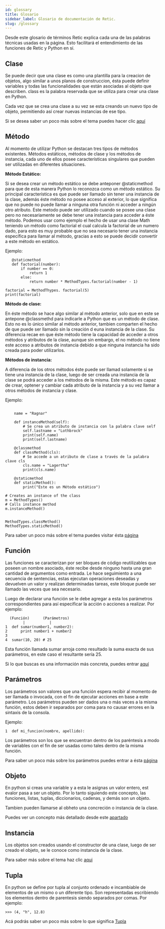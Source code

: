 ```yaml
---
id: glossary
title: Glosario
sidebar_label: Glosario de documentación de Retic.
slug: /glossary
---
```


Desde este glosario de términos Retic explica cada una de las palabras técnicas usadas en la página. Esto facilitará el entendimiento de las funciones de Retic y Python en sí.

## Clase

Se puede decir que una clase es como una plantilla para la creacion de objetos, algo similar a unos planos de construccion, ésta puede definir variables y todas las funcionalidades que están asociadas al objeto que describen. class es la palabra reservada que se utiliza para crear una clase en Python.

Cada vez que se crea una clase a su vez se esta creando un nuevo tipo de objeto, permitiendo así crear nuevas instancias de ese tipo.

Si se desea saber un poco más sobre el tema puedes hacer clic [aquí](//docs.python.org/es/3/tutorial/classes.html#:~:text=Un%20m%C3%A9todo%20es%20una%20funci%C3%B3n,objetos%20pueden%20tener%20m%C3%A9todos%20tambi%C3%A9n. "Clases en Python")

## Método

Al momento de utilizar Python se destacan tres tipos de métodos existentes. Métodos estáticos, métodos de clase y los métodos de instancia, cada uno de ellos posee características singulares que pueden ser utilizadas en diferentes situaciones.

**Método Estático:**

Si se desea crear un método estático se debe anteponer @staticmethod para que de esta manera Python lo reconozca como un método estático.
Su principal característica es que puede ser llamado sin tener una instancia de la clase, además éste método no posee acceso al exterior, lo que significa que no puede no puede llamar a ninguna otra función ni acceder a ningún otro atributo.
Este metodo puede ser utilizado cuando se posee una clase pero no necesariamente se debe tener una instancia para acceder a éste método.
Podemos usar como ejemplo el hecho de usar una clase Math teniendo un método como factorial el cual calcula la factorial de un numero dado, para esto es muy probable que no sea necesario tener una instancia específica para llamar al método, gracias a esto se puede decidir convertir a este método en estático.

Ejemplo:

```class Math:
   @staticmethod
   def factorial(number):
       if number == 0:
           return 1
       else:
           return number * MethodTypes.factorial(number - 1)

factorial = MethodThypes. factorial(5)
print(factorial)
```

**Método de clase:**

En éste método se hace algo similar al método anterior, solo que en este se antepone @classmethd para indicarle a Python que es un método de clase. Esto no es lo único similar al método anterior, tambien comparten el hecho de que puede ser llamado sin la creación d euna instancia de la clase.
Su diferencia recae en que éste método tiene la capacidad de acceder a otros métodos y atributos de la clase, aunque sin embargo, el no método no tiene este acceso a atributos de instancia debido a que ninguna instancia ha sido creada para poder utilizarlos.


**Métodos de instancia:**

A diferencia de los otros métodos éste puede ser llamad solamente si se tiene una instancia de la clase, luego de ser creada una instancia de la clase se podrá acceder a los métodos de la misma.
Este método es capaz de crear, optener y cambiar cada atributo de la instancia y a su vez llamar a otros métodos de instancia y clase.

Ejemplo:

```class Methodtypes:

    name = "Ragnar"

    def instanceMethod(self):
        # Se crea un atributo de instancia con la palabra clave self
        self.lastname = "Lothbrock"
        print(self.name)
        print(self.lastname)

    @classmethod
    def classMethod(cls):
        # Se accede a un atributo de clase a través de la palabra clave cls
        cls.name = "Lagertha"
        print(cls.name)

    @staticmethod
    def staticMethod():
        print("Este es un Método estático")

# Creates an instance of the class
m = MethodTypes()
# Calls instance method
m.instanceMethod()


MethodTypes.classMethod()
MethodTypes.staticMethod()
```

Para saber un poco más sobre el tema puedes visitar ésta [página](https://blog.nearsoftjobs.com/tipos-de-m%C3%A9todos-en-python-cls-vs-self-d6da1e08efa8 "Métodos en Python")

## Función

Las funciones se caracterizan por ser bloques de código reutilizables que poseen un nombre asociado, éste recibe desde ninguno hasta una gran cantidad de argumentos como entrada. Le hace seguimiento a una secuencia de sentencias, estas ejecutan operaciones deseadas y devuelven un valor y realizan determinadas tareas, este bloque puede ser llamado las veces que sea necesario.

Luego de declarar una función se le debe agregar a esta los parámetros correspondientes para así especificar la acción o acciones a realizar. Por ejemplo:

```
  (Función)      (Parámetros)
        |           |
1  def sumar(number1, number2):
2      print number1 + number2
3
4  sumar(10, 20) # 25
```

Esta función llamada sumar arroja como resultado la suma exacta de sus parámetros, en este caso el resultante sería 25.

Si lo que buscas es una información más concreta, puedes entrar [aquí](https://devcode.la/tutoriales/funciones-en-python/ "Función")

## Parámetros

Los parámetros son valores que una función espera recibir al momento de ser llamada o invocada, con el fin de ejecutar acciones en base a este parámetro.
Los parámetros pueden ser dados una o más veces a la misma función, estos deben ir separados por coma para no causar errores en la sintaxis de la consola.

Ejemplo:

```
1  def mi_funcion(nombre, apellido):
```

Los parámetros son los que se encuentran dentro de los paréntesis a modo de variables con el fin de ser usadas como tales dentro de la misma función.


Para saber un poco más sobre los parámetros puedes entrar a ésta [página](https://uniwebsidad.com/libros/python/capitulo-4/definiendo-funciones#:~:text=Un%20par%C3%A1metro%20es%20un%20valor,acciones%20en%20base%20al%20mismo.&text=Los%20par%C3%A1metros%2C%20se%20indican%20entre,dentro%20de%20la%20misma%20funci%C3%B3n. "Parámetros en Python")

## Objeto

En python si creas una variable y a esta le asignas un valor entero, est evalor pasa a ser un objeto. Por lo tanto siguiendo este concepto, las funciones, listas, tuplas, diccionarios, cadenas, y demás son un objeto.

Tambien pueden llamarse al obheto una concreción o instancia de la clase.

Puedes ver un concepto más detallado desde este [apartado](https://j2logo.com/python/tutorial/programacion-orientada-a-objetos/#:~:text=Python%20es%20un%20lenguaje%20orientado%20a%20objetos,-S%C3%AD%2C%20soy%20un&text=Cuando%20creas%20una%20variable%20y,Y%20as%C3%AD%20podr%C3%ADa%20seguir%20indefinidamente. "Objeto")

## Instancia

Los objetos son creados usando el constructor de una clase, luego de ser creado el objeto, se le conoce como instancia de la clase.


Para saber más sobre el tema haz clic [aqui](https://blog.nearsoftjobs.com/tipos-de-m%C3%A9todos-en-python-cls-vs-self-d6da1e08efa8 "Instancia del objeto")

## Tupla

En python se define por tupla al conjunto ordenado e incambiable de elementos de un mismo o un diferente tipo. Son representadas escribiendo los elementos dentro de parentesis siendo separados por comas. Por ejemplo:

```
>>> (4, "h", 12.8)
```

Acá podrás saber un poco más sobre lo que significa [Tupla](https://www.mclibre.org/consultar/python/lecciones/python-tupla.html#:~:text=En%20Python%2C%20una%20tupla%20es,par%C3%A9ntesis%20y%20separados%20por%20comas.&text=Una%20tupla%20puede%20no%20contener,decir%2C%20ser%20una%20tupla%20vac%C3%ADa. "Tupla en Python")
